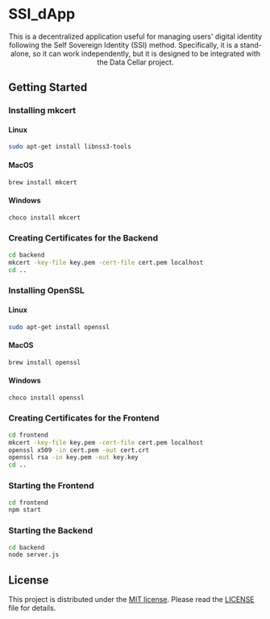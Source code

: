 
# SSI_dApp


<p align="center">
This is a decentralized application useful for managing users' digital identity following the Self Sovereign Identity (SSI) method. Specifically, it is a stand-alone, so it can work independently, but it is designed to be integrated with the Data Cellar project. 
</p>

## Getting Started

### Installing mkcert

#### Linux
```bash
sudo apt-get install libnss3-tools
```

#### MacOS
```bash
brew install mkcert
```

#### Windows
```bash
choco install mkcert
```

### Creating Certificates for the Backend
```bash
cd backend
mkcert -key-file key.pem -cert-file cert.pem localhost
cd ..
```

### Installing OpenSSL

#### Linux
```bash
sudo apt-get install openssl
```

#### MacOS
```bash
brew install openssl
```

#### Windows
```bash
choco install openssl
```

### Creating Certificates for the Frontend

```bash
cd frontend
mkcert -key-file key.pem -cert-file cert.pem localhost
openssl x509 -in cert.pem -out cert.crt
openssl rsa -in key.pem -out key.key
cd ..
```

### Starting the Frontend

```bash
cd frontend
npm start
```

### Starting the Backend

```bash
cd backend
node server.js
```

## License

This project is distributed under the [MIT license](./LICENSE). Please read the [LICENSE](./LICENSE) file for details.
